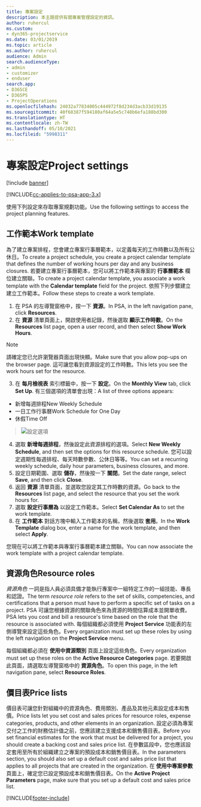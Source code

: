 ```yaml
---
title: 專案設定
description: 本主題提供有關專案管理設定的資訊。
author: ruhercul
ms.custom:
- dyn365-projectservice
ms.date: 03/01/2019
ms.topic: article
ms.author: ruhercul
audience: Admin
search.audienceType:
- admin
- customizer
- enduser
search.app:
- D365CE
- D365PS
- ProjectOperations
ms.openlocfilehash: 24032a77834005c444972f8d234d3acb33d19135
ms.sourcegitcommit: 40f68387f594180af64a5e5c748b6efa188bd300
ms.translationtype: HT
ms.contentlocale: zh-TW
ms.lasthandoff: 05/10/2021
ms.locfileid: "5998311"
---
```

# <a name="project-settings"></a><span data-ttu-id="dd073-103">專案設定</span><span class="sxs-lookup"><span data-stu-id="dd073-103">Project settings</span></span>

[!include [banner](../includes/psa-now-project-operations.md)]

[!INCLUDE[cc-applies-to-psa-app-3.x](../includes/cc-applies-to-psa-app-3x.md)]

<span data-ttu-id="dd073-104">使用下列設定來存取專案規劃功能。</span><span class="sxs-lookup"><span data-stu-id="dd073-104">Use the following settings to access the project planning features.</span></span>

## <a name="work-template"></a><span data-ttu-id="dd073-105">工作範本</span><span class="sxs-lookup"><span data-stu-id="dd073-105">Work template</span></span>

<span data-ttu-id="dd073-106">為了建立專案排程，您會建立專案行事曆範本，以定義每天的工作時數以及所有公休日。</span><span class="sxs-lookup"><span data-stu-id="dd073-106">To create a project schedule, you create a project calendar template that defines the number of working hours per day and any business closures.</span></span> <span data-ttu-id="dd073-107">若要建立專案行事曆範本，您可以將工作範本與專案的 **行事曆範本** 欄位建立關聯。</span><span class="sxs-lookup"><span data-stu-id="dd073-107">To create a project calendar template, you associate a work template with the **Calendar template** field for the project.</span></span> <span data-ttu-id="dd073-108">依照下列步驟建立建立工作範本。</span><span class="sxs-lookup"><span data-stu-id="dd073-108">Follow these steps to create a work template.</span></span>

1. <span data-ttu-id="dd073-109">在 PSA 的左導覽窗格中，按一下 **資源**。</span><span class="sxs-lookup"><span data-stu-id="dd073-109">In PSA, in the left navigation pane, click **Resources**.</span></span> 
2. <span data-ttu-id="dd073-110">在 **資源** 清單頁面上，開啟使用者記錄，然後選取 **顯示工作時數**。</span><span class="sxs-lookup"><span data-stu-id="dd073-110">On the **Resources** list page, open a user record, and then select **Show Work Hours**.</span></span>

  > [!NOTE]
  > <span data-ttu-id="dd073-111">請確定您已允許瀏覽器頁面出現快顯。</span><span class="sxs-lookup"><span data-stu-id="dd073-111">Make sure that you allow pop-ups on the browser page.</span></span> <span data-ttu-id="dd073-112">這可讓您看到資源設定的工作時數。</span><span class="sxs-lookup"><span data-stu-id="dd073-112">This lets you see the work hours set for the resource.</span></span>
  
3. <span data-ttu-id="dd073-113">在 **每月檢視表** 索引標籤中，按一下 **設定**。</span><span class="sxs-lookup"><span data-stu-id="dd073-113">On the **Monthly View** tab, click **Set Up**.</span></span> <span data-ttu-id="dd073-114">有三個選項的清單會出現：</span><span class="sxs-lookup"><span data-stu-id="dd073-114">A list of three options appears:</span></span> 

  - <span data-ttu-id="dd073-115">新增每週排程</span><span class="sxs-lookup"><span data-stu-id="dd073-115">New Weekly Schedule</span></span>
  - <span data-ttu-id="dd073-116">一日工作行事曆</span><span class="sxs-lookup"><span data-stu-id="dd073-116">Work Schedule for One Day</span></span>
  - <span data-ttu-id="dd073-117">休假</span><span class="sxs-lookup"><span data-stu-id="dd073-117">Time Off</span></span>

> ![設定選項](media/project-13.png)

4. <span data-ttu-id="dd073-119">選取 **新增每週排程**，然後設定此資源排程的選項。</span><span class="sxs-lookup"><span data-stu-id="dd073-119">Select **New Weekly Schedule**, and then set the options for this resource schedule.</span></span> <span data-ttu-id="dd073-120">您可以設定週期性每週排程、每天時數參數、公休日等等。</span><span class="sxs-lookup"><span data-stu-id="dd073-120">You can set a recurring weekly schedule, daily hour parameters, business closures, and more.</span></span>
5. <span data-ttu-id="dd073-121">設定日期範圍、選取 **儲存**，然後按一下 **關閉**。</span><span class="sxs-lookup"><span data-stu-id="dd073-121">Set the date range, select **Save**, and then click **Close**.</span></span> 
6. <span data-ttu-id="dd073-122">返回 **資源** 清單頁面，並選取您設定其工作時數的資源。</span><span class="sxs-lookup"><span data-stu-id="dd073-122">Go back to the **Resources** list page, and select the resource that you set the work hours for.</span></span> 
7. <span data-ttu-id="dd073-123">選取 **設定行事曆為** 以設定工作範本。</span><span class="sxs-lookup"><span data-stu-id="dd073-123">Select **Set Calendar As** to set the work template.</span></span> 
8. <span data-ttu-id="dd073-124">在 **工作範本** 對話方塊中輸入工作範本的名稱，然後選取 **套用**。</span><span class="sxs-lookup"><span data-stu-id="dd073-124">In the **Work Template** dialog box, enter a name for the work template, and then select **Apply**.</span></span> 

<span data-ttu-id="dd073-125">您現在可以將工作範本與專案行事曆範本建立關聯。</span><span class="sxs-lookup"><span data-stu-id="dd073-125">You can now associate the work template with a project calendar template.</span></span>

## <a name="resource-roles"></a><span data-ttu-id="dd073-126">資源角色</span><span class="sxs-lookup"><span data-stu-id="dd073-126">Resource roles</span></span>

<span data-ttu-id="dd073-127">*資源角色* 一詞是指人員必須具備才能執行專案中一組特定工作的一組技能、專長和認證。</span><span class="sxs-lookup"><span data-stu-id="dd073-127">The term *resource role* refers to the set of skills, competencies, and certifications that a person must have to perform a specific set of tasks on a project.</span></span> <span data-ttu-id="dd073-128">PSA 可讓您根據資源的關聯角色來為資源的時間估算成本並開單收費。</span><span class="sxs-lookup"><span data-stu-id="dd073-128">PSA lets you cost and bill a resource's time based on the role that the resource is associated with.</span></span> <span data-ttu-id="dd073-129">每個組織都必須使用 **Project Service** 功能表的左側導覽來設定這些角色。</span><span class="sxs-lookup"><span data-stu-id="dd073-129">Every organization must set up these roles by using the left navigation on the **Project Service** menu.</span></span>

<span data-ttu-id="dd073-130">每個組織都必須在 **使用中資源類別** 頁面上設定這些角色。</span><span class="sxs-lookup"><span data-stu-id="dd073-130">Every organization must set up these roles on the **Active Resource Categories** page.</span></span> <span data-ttu-id="dd073-131">若要開啟此頁面，請選取左導覽窗格中的 **資源角色**。</span><span class="sxs-lookup"><span data-stu-id="dd073-131">To open this page, in the left navigation pane, select **Resource Roles**.</span></span>

## <a name="price-lists"></a><span data-ttu-id="dd073-132">價目表</span><span class="sxs-lookup"><span data-stu-id="dd073-132">Price lists</span></span>

<span data-ttu-id="dd073-133">價目表可讓您針對組織中的資源角色、費用類別、產品及其他元素設定成本和售價。</span><span class="sxs-lookup"><span data-stu-id="dd073-133">Price lists let you set cost and sales prices for resource roles, expense categories, products, and other elements in an organization.</span></span> <span data-ttu-id="dd073-134">設定必須為專案交付之工作的財務估計值之前，您應該建立支援成本和銷售價目表。</span><span class="sxs-lookup"><span data-stu-id="dd073-134">Before you set financial estimates for the work that must be delivered for a project, you should create a backing cost and sales price list.</span></span> <span data-ttu-id="dd073-135">在參數區段中，您也應該設定套用至所有於組織建立之專案的預設成本和銷售價目表。</span><span class="sxs-lookup"><span data-stu-id="dd073-135">In the parameters section, you should also set up a default cost and sales price list that applies to all projects that are created in the organization.</span></span> <span data-ttu-id="dd073-136">在 **使用中專案參數** 頁面上，確定您已設定預設成本和銷售價目表。</span><span class="sxs-lookup"><span data-stu-id="dd073-136">On the **Active Project Parameters** page, make sure that you set up a default cost and sales price list.</span></span>


[!INCLUDE[footer-include](../includes/footer-banner.md)]